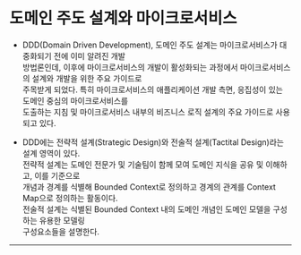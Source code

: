 # 도메인 주도 설계와 마이크로서비스

- DDD(Domain Driven Development), 도메인 주도 설계는 마이크로서비스가 대중화되기 전에 이미 알려진 개발  
  방법론인데, 이후에 마이크로서비스의 개발이 활성화되는 과정에서 마이크로서비스의 설계와 개발을 위한 주요 가이드로  
  주목받게 되었다. 특히 마이크로서비스의 애플리케이션 개발 측면, 응집성이 있는 도메인 중심의 마이크로서비스를  
  도출하는 지침 및 마이크로서비스 내부의 비즈니스 로직 설계의 주요 가이드로 사용되고 있다.

- DDD에는 전략적 설계(Strategic Design)와 전술적 설계(Tactital Design)라는 설계 영역이 있다.  
 전략적 설계는 도메인 전문가 및 기술팀이 함께 모여 도메인 지식을 공유 및 이해하고, 이를 기준으로  
 개념과 경계를 식별해 Bounded Context로 정의하고 경계의 관계를 Context Map으로 정의하는 활동이다.  
 전술적 설계는 식별된 Bounded Context 내의 도메인 개념인 도메인 모델을 구성하는 유용한 모델링  
 구성요소들을 설명한다.
<hr/>
